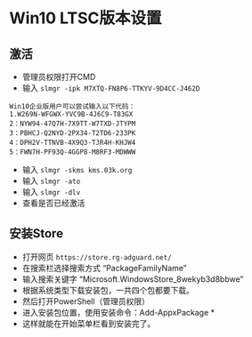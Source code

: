 # Win10 LTSC版本设置

## 激活
- 管理员权限打开CMD
- 输入 `slmgr -ipk M7XTQ-FN8P6-TTKYV-9D4CC-J462D`
```
Win10企业版用户可以尝试输入以下代码：
1.W269N-WFGWX-YVC9B-4J6C9-T83GX
2：NYW94-47Q7H-7X9TT-W7TXD-JTYPM
3：PBHCJ-Q2NYD-2PX34-T2TD6-233PK
4：DPH2V-TTNVB-4X9Q3-TJR4H-KHJW4
5：FWN7H-PF93Q-4GGP8-M8RF3-MDWWW
```
- 输入 `slmgr -skms kms.03k.org`
- 输入 `slmgr -ato`
- 输入 `slmgr -dlv`
- 查看是否已经激活

## 安装Store

- 打开网页 `https://store.rg-adguard.net/`
- 在搜索栏选择搜索方式 “PackageFamilyName”
- 输入搜索关键字 “Microsoft.WindowsStore_8wekyb3d8bbwe”
- 根据系统类型下载安装包，一共四个包都要下载。
- 然后打开PowerShell（管理员权限）
- 进入安装包位置，使用安装命令：Add-AppxPackage *
- 这样就能在开始菜单栏看到安装完了。

